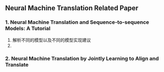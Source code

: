 ## Neural Machine Translation Related Paper

### 1. Neural Machine Translation and Sequence-to-sequence Models: A Tutorial
1. 解析不同的模型以及不同的模型实现建议
2. 

### 2. Neural Machine Translation by Jointly Learning to Align and Translate
